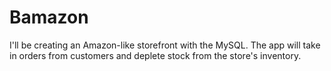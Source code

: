 # Bamazon
I'll be creating an Amazon-like storefront with the MySQL. The app will take in orders from customers and deplete stock from the store's inventory.
